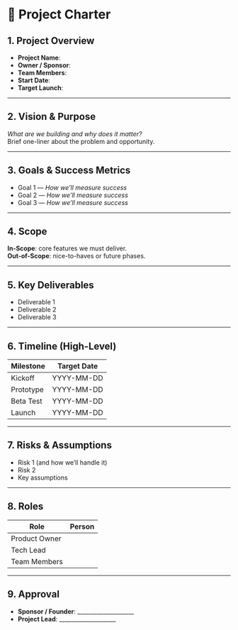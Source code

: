 # 🚀 Project Charter

## 1. Project Overview
- **Project Name**:  
- **Owner / Sponsor**:  
- **Team Members**:  
- **Start Date**:  
- **Target Launch**:  

---

## 2. Vision & Purpose
_What are we building and why does it matter?_  
Brief one-liner about the problem and opportunity.  

---

## 3. Goals & Success Metrics
- Goal 1 — *How we’ll measure success*  
- Goal 2 — *How we’ll measure success*  
- Goal 3 — *How we’ll measure success*  

---

## 4. Scope
**In-Scope**: core features we must deliver.  
**Out-of-Scope**: nice-to-haves or future phases.  

---

## 5. Key Deliverables
- Deliverable 1  
- Deliverable 2  
- Deliverable 3  

---

## 6. Timeline (High-Level)
| Milestone | Target Date |
| --------- | ----------- |
| Kickoff   | YYYY-MM-DD  |
| Prototype | YYYY-MM-DD  |
| Beta Test | YYYY-MM-DD  |
| Launch    | YYYY-MM-DD  |

---

## 7. Risks & Assumptions
- Risk 1 (and how we’ll handle it)  
- Risk 2  
- Key assumptions  

---

## 8. Roles
| Role          | Person |
| ------------- | ------ |
| Product Owner |        |
| Tech Lead     |        |
| Team Members  |        |

---

## 9. Approval
- **Sponsor / Founder**: ____________________  
- **Project Lead**: ____________________  
